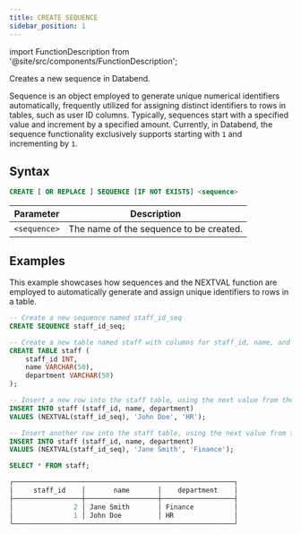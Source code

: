 ```yaml
---
title: CREATE SEQUENCE
sidebar_position: 1
---
```


import FunctionDescription from '@site/src/components/FunctionDescription';

<FunctionDescription description="Introduced or updated: v1.2.426"/>

Creates a new sequence in Databend.

Sequence is an object employed to generate unique numerical identifiers automatically, frequently utilized for assigning distinct identifiers to rows in tables, such as user ID columns. Typically, sequences start with a specified value and increment by a specified amount. Currently, in Databend, the sequence functionality exclusively supports starting with `1` and incrementing by `1`.

## Syntax

```sql
CREATE [ OR REPLACE ] SEQUENCE [IF NOT EXISTS] <sequence>
```

| Parameter    | Description                             |
|--------------|-----------------------------------------|
| `<sequence>` | The name of the sequence to be created. |

## Examples

This example showcases how sequences and the NEXTVAL function are employed to automatically generate and assign unique identifiers to rows in a table.

```sql
-- Create a new sequence named staff_id_seq
CREATE SEQUENCE staff_id_seq;

-- Create a new table named staff with columns for staff_id, name, and department
CREATE TABLE staff (
    staff_id INT,
    name VARCHAR(50),
    department VARCHAR(50)
);

-- Insert a new row into the staff table, using the next value from the staff_id_seq sequence for the staff_id column
INSERT INTO staff (staff_id, name, department)
VALUES (NEXTVAL(staff_id_seq), 'John Doe', 'HR');

-- Insert another row into the staff table, using the next value from the staff_id_seq sequence for the staff_id column
INSERT INTO staff (staff_id, name, department)
VALUES (NEXTVAL(staff_id_seq), 'Jane Smith', 'Finance');

SELECT * FROM staff;

┌───────────────────────────────────────────────────────┐
│     staff_id    │       name       │    department    │
├─────────────────┼──────────────────┼──────────────────┤
│               2 │ Jane Smith       │ Finance          │
│               1 │ John Doe         │ HR               │
└───────────────────────────────────────────────────────┘
```